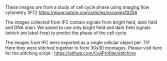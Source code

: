 These images are from a study of cell cycle phase using Imaging flow cytometry (IFC)  https://www.nature.com/articles/ncomms10256

The images collected from IFC contain signals from bright field, dark field and DNA stain. We aimed to use only bright field and dark field signals (which are label-free) to predict the phase of the cell cycle.

The images from IFC were exported as a single cellular object per .TIF . Here they were stitched together to form 30x30 montages. Please visit here for the stitching script : https://github.com/CellProfiler/stitching
